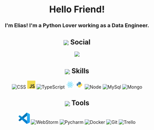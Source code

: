 <h1 align="center">Hello Friend!</h1>

<h3 align="center">I'm Elias! I'm a Python Lover working as a Data Engineer.</h2>

<h2 align="center"><img align="center" width="30px" src="https://i.imgur.com/sJFB1V5.png"/> Social</h2>
<p align="center">

<a target="_blank" href="https://www.linkedin.com/in/elias-fcarvalho/?locale=en_US/">
<img src="https://img.shields.io/badge/linkedin-%230077B5.svg?&style=for-the-badge&logo=linkedin&logoColor=white" />
</a>
</p>

<h2 align="center">
<img align="center" width="30px" src="https://i.imgur.com/6ynJdoG.png"/> Skills
</h2>

<p align="center">
<img width="5%" src="https://cdn1.iconfinder.com/data/icons/social-media-logos-7/64/css-3-512.png" alt="CSS"/> 
<img width="5%" src="https://raw.githubusercontent.com/github/explore/80688e429a7d4ef2fca1e82350fe8e3517d3494d/topics/javascript/javascript.png" alt="Javascript"/>
<img width="5%" src="https://upload.wikimedia.org/wikipedia/commons/thumb/4/4c/Typescript_logo_2020.svg/512px-Typescript_logo_2020.svg.png" alt="TypeScript"/>
<img width="5%" src="https://raw.githubusercontent.com/github/explore/80688e429a7d4ef2fca1e82350fe8e3517d3494d/topics/react/react.png" alt="React"/>
<img width="5%" src="https://raw.githubusercontent.com/github/explore/80688e429a7d4ef2fca1e82350fe8e3517d3494d/topics/python/python.png" alt="Python"/>
<img width="5%" src="https://walde.co/wp-content/uploads/2016/09/nodejs_logo.png" alt="Node"/>
<img width="5%" src="https://i.imgur.com/IVq2kWm.png" alt="MySql"/>
<img width="5%" src="https://img.icons8.com/color/452/mongodb.png" alt="Mongo"/>
</p>

<h2 align="center">
<img align="center" width="30px" src="https://cdn4.iconfinder.com/data/icons/seo-and-digital-marketing-5-2/128/239-512.png"/>
Tools
</h2>

<p align="center">
<img width="35px" src="https://raw.githubusercontent.com/github/explore/80688e429a7d4ef2fca1e82350fe8e3517d3494d/topics/visual-studio-code/visual-studio-code.png" alt="VS Code"/>
<img width="35px" src="https://upload.wikimedia.org/wikipedia/commons/7/71/WebStorm_Icon.png" alt="WebStorm"/>
<img width="35px" src="https://storage.googleapis.com/cw-p1w5jpim0sdhkccw8gr/media/blog-images/logo.png" alt="Pycharm"/>
<img width="45px" src="https://i.imgur.com/5p1PfwX.png" alt="Docker"/>
<img width="35px" src="https://upload.wikimedia.org/wikipedia/commons/thumb/3/3f/Git_icon.svg/1200px-Git_icon.svg.png" alt="Git"/>
<img width="35px" src="https://i.imgur.com/uDYtnyp.png" alt="Trello"/>
</p>
